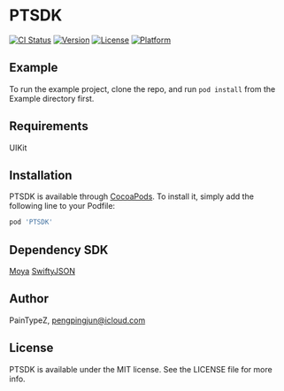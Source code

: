 # PTSDK

[![CI Status](https://img.shields.io/travis/pengpingjun@icloud.com/PTSDK.svg?style=flat)](https://travis-ci.org/pengpingjun@icloud.com/PTSDK)
[![Version](https://img.shields.io/cocoapods/v/PTSDK.svg?style=flat)](https://cocoapods.org/pods/PTSDK)
[![License](https://img.shields.io/cocoapods/l/PTSDK.svg?style=flat)](https://cocoapods.org/pods/PTSDK)
[![Platform](https://img.shields.io/cocoapods/p/PTSDK.svg?style=flat)](https://cocoapods.org/pods/PTSDK)

## Example

To run the example project, clone the repo, and run `pod install` from the Example directory first.

## Requirements

UIKit

## Installation

PTSDK is available through [CocoaPods](https://cocoapods.org). To install
it, simply add the following line to your Podfile:

```ruby
pod 'PTSDK'
```
## Dependency SDK 
[Moya](https://github.com/Moya/Moya)
[SwiftyJSON](https://github.com/SwiftyJSON/SwiftyJSON)

## Author

PainTypeZ, pengpingjun@icloud.com

## License

PTSDK is available under the MIT license. See the LICENSE file for more info.
